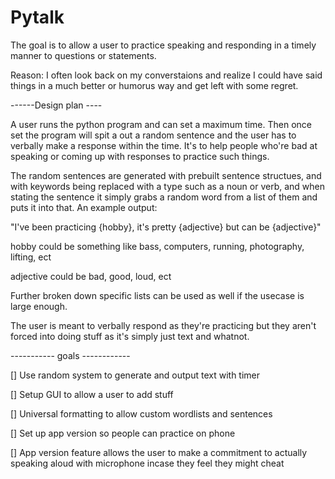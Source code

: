 # Pytalk
The goal is to allow a user to practice speaking and responding in a timely manner to questions or statements.

Reason: I often look back on my converstaions and realize I could have said things in a much better or humorus way and get left with some regret. 

------Design plan ----

A user runs the python program and can set a maximum time. Then once set the program will spit a out a random sentence and the user has to verbally make a response within the time. It's to help people who're bad at speaking or coming up with responses to practice such things. 

The random sentences are generated with prebuilt sentence structues, and with keywords being replaced with a type such as a noun or verb, and when stating the sentence it simply grabs a random word from a list of them and puts it into that. An example output:

"I've been practicing {hobby}, it's pretty {adjective} but can be {adjective}"


hobby could be something like bass, computers, running, photography, lifting, ect

adjective could be bad, good, loud, ect


Further broken down specific lists can be used as well if the usecase is large enough. 

The user is meant to verbally respond as they're practicing but they aren't forced into doing stuff as it's simply just text and whatnot.


-----------  goals ------------

[] Use random system to generate and output text with timer

[] Setup GUI to allow a user to add stuff

[] Universal formatting to allow custom wordlists and sentences

[] Set up app version so people can practice on phone

[] App version feature allows the user to make a commitment to actually speaking aloud with microphone incase they feel they might cheat
